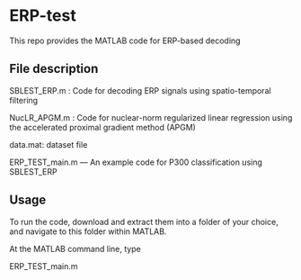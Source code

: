 # ERP-test
This repo provides the MATLAB code for ERP-based decoding
## File description
SBLEST_ERP.m :  Code for decoding ERP signals using spatio-temporal filtering

NucLR_APGM.m : Code for nuclear-norm regularized linear regression using the accelerated proximal gradient method (APGM)

data.mat: dataset file

ERP_TEST_main.m —  An example code for P300 classification using SBLEST_ERP
## Usage

To run the code, download and extract them into a folder of your choice, and navigate to this folder within MATLAB.

At the MATLAB command line, type 

ERP_TEST_main.m

